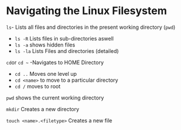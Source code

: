 # Navigating the Linux Filesystem


`ls`- Lists all files and directories in the present working directory (`pwd`)

*  `ls -R` Lists files in sub-directories aswell
*  `ls -a` shows hidden files
*  `ls -la` Lists Files and directories (detailed)

`cd`or `cd ~` -Navigates to HOME Directory
+ `cd ..` Moves one level up
+ `cd <name>` to move to a particular directory
+ `cd /` moves to root

`pwd` shows the current working directory

`mkdir` Creates a new directory

`touch <name>.<filetype>` Creates a new file

